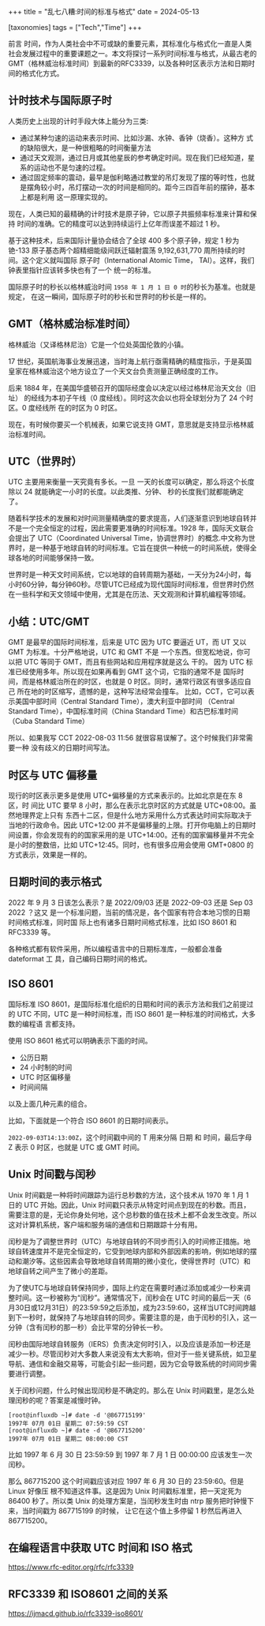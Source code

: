 +++
title = "乱七八糟:时间的标准与格式"
date = 2024-05-13

[taxonomies]
tags = ["Tech","Time"]
+++

前言 时间，作为人类社会中不可或缺的重要元素，其标准化与格式化一直是人类社会发展过程中的重要课题之一。本文将探讨一系列时间标准与格式，从最古老的GMT（格林威治标准时间）到最新的RFC3339，以及各种时区表示方法和日期时间的格式化方式。

## 计时技术与国际原子时

人类历史上出现的计时手段大体上能分为三类:

- 通过某种匀速的运动来表示时间、比如沙漏、水钟、香钟（烧香）。这种方 式的缺陷很大，是一种很粗略的时间衡量方法
- 通过天文观测，通过日月或其他星辰的参考确定时间。现在我们已经知道，星系的运动也不是匀速的过程。
- 通过固定频率的震动，最早是伽利略通过教堂的吊灯发现了摆的等时性，也就是摆角较小时，吊灯摆动一次的时间是相同的。距今三四百年前的摆钟，基本上都是利用 这一原理实现的。

现在，人类已知的最精确的计时技术是原子钟，它以原子共振频率标准来计算和保持 时间的准确。它的精度可以达到持续运行上亿年而误差不超过 1 秒。

基于这种技术，后来国际计量协会结合了全球 400 多个原子钟，规定 1 秒为铯-133 原子基态两个超精细能级间跃迁辐射震荡 9,192,631,770 周所持续的时间。这个定义就叫国际 原子时（International Atomic Time， TAI）。这样，我们钟表里指针应该转多快也有了一个 统一的标准。

国际原子时的秒长以格林威治时间 ``1958 年 1 月 1 日 0 时``的秒长为基准。也就是规定， 在这一瞬间，国际原子时的秒长和世界时的秒长是一样的。

## GMT（格林威治标准时间）
格林威治（又译格林尼治）它是一个位处英国伦敦的小镇。

17 世纪，英国航海事业发展迅速，当时海上航行亟需精确的精度指示，于是英国皇家在格林威治这个地方设立了一个天文台负责测量正确经度的工作。

后来 1884 年，在美国华盛顿召开的国际经度会以决定以经过格林尼治天文台（旧址） 的经线为本初子午线（0 度经线）。同时这次会以也将全球划分为了 24 个时区。0 度经线所 在的时区为 0 时区。

现在，有时候你要买一个机械表，如果它说支持 GMT，意思就是支持显示格林威治标准时间。

## UTC（世界时）
UTC 主要用来衡量一天究竟有多长。一旦 一天的长度可以确定，那么将这个长度除以 24 就能确定一小时的长度。以此类推、分钟、 秒的长度我们就都能确定了。

随着科学技术的发展和对时间测量精确度的要求提高，人们逐渐意识到地球自转并不是一个完全恒定的过程，因此需要更准确的时间标准。1928 年，国际天文联合会提出了 UTC（Coordinated Universal Time，协调世界时）的概念.中文称为世界时，是一种基于地球自转的时间标准。它旨在提供一种统一的时间系统，使得全球各地的时间能够保持一致。

世界时是一种天文时间系统，它以地球的自转周期为基础，一天分为24小时，每小时60分钟，每分钟60秒。尽管UTC已经成为现代国际时间标准，但世界时仍然在一些科学和天文领域中使用，尤其是在历法、天文观测和计算机编程等领域。


## 小结：UTC/GMT

GMT 是最早的国际时间标准，后来是 UTC
因为 UTC 要逼近 UT，而 UT 又以 GMT 为标准。十分严格地说，UTC 和 GMT 不是 一个东西。但宽松地说，你可以把 UTC 等同于 GMT，而且有些网站和应用程序就是这么 干的。
因为 UTC 标准已经使用多年。所以现在如果再看到 GMT 这个词，它指的通常不是 国际时间，而是格林威治所在的时区，也就是 0 时区。同时，通常行政区有很多适应自己 所在地的时区缩写，遗憾的是，这种写法经常会撞车。
比如，CCT，它可以表示美国中部时间（Central Standard Time），澳大利亚中部时间 （Central Standard Time），中国标准时间（China Standard Time）和古巴标准时间（Cuba Standard Time）

所以、如果我写 CCT 2022-08-03 11:56 就很容易误解了。这个时候我们非常需要一种 没有歧义的日期时间写法。

## 时区与 UTC 偏移量

现行的时区表示更多是使用 UTC+偏移量的方式来表示的。比如北京是在东 8 区，时 间比 UTC 要早 8 小时，那么在表示北京时区的方式就是 UTC+08:00。虽然地理界定上只有 东西十二区，但是什么地方采用什么方式表达时间实际取决于当地的行政命令。因此 UTC+12:00 并不是偏移量的上限。打开你电脑上的日期时间设置，你会发现有的的国家采用的是 UTC+14:00。还有的国家偏移量并不完全是小时的整数倍，比如 UTC+12:45。同时，也有很多应用会使用 GMT+0800 的方式表示，效果是一样的。

## 日期时间的表示格式

2022 年 9 月 3 日该怎么表示？是 2022/09/03 还是 2022-09-03 还是 Sep 03 2022 ？这又 是一个标准问题，当前的情况是，各个国家有符合本地习惯的日期时间格式标准，同时国 际上也有诸多日期时间格式标准，比如 ISO 8601 和 RFC3339 等。

各种格式都有软件采用，所以编程语言中的日期标准库，一般都会准备 dateformat 工 具，自己编码日期时间的格式。

## ISO 8601
国际标准 ISO 8601，是国际标准化组织的日期和时间的表示方法和我们之前提过的 UTC 不同，UTC 是一种时间标准，而 ISO 8601 是一种标准的时间格式，大多数的编程语 言都支持。

使用 ISO 8601 格式可以明确表示下面的时间。

- 公历日期
- 24 小时制的时间
- UTC 时区偏移量
- 时间间隔

以及上面几种元素的组合。

比如，下面就是一个符合 ISO 8601 的日期时间表示。

``2022-09-03T14:13:00Z``，这个时间戳中间的 T 用来分隔 日期 和 时间，最后字母 Z 表示 0 时区，也就是 UTC 或 GMT 时间。


## Unix 时间戳与闰秒

Unix 时间戳是一种将时间跟踪为运行总秒数的方法，这个技术从 1970 年 1 月 1 日的 UTC 开始。因此，Unix 时间戳只表示从特定时间点到现在的秒数。而且，需要注意的是，无论你身处何地，这个总秒数的值在技术上都不会发生改变。所以这对计算机系统，客户端和服务端的通信和日期跟踪十分有用。

闰秒是为了调整世界时（UTC）与地球自转的不同步而引入的时间修正措施。地球自转速度并不是完全恒定的，它受到地球内部和外部因素的影响，例如地球的摆动和潮汐等。这些因素会导致地球自转周期的微小变化，使得世界时（UTC）和地球自转之间产生了微小的差距。

为了使UTC与地球自转保持同步，国际上约定在需要时通过添加或减少一秒来调整时间。这一秒被称为“闰秒”。通常情况下，闰秒会在 UTC 时间的最后一天（6月30日或12月31日）的23:59:59之后添加，成为23:59:60，这样当UTC时间跨越到下一秒时，就保持了与地球自转的同步。需要注意的是，由于闰秒的引入，这一分钟（含有闰秒的那一秒）会比平常的分钟长一秒。

闰秒由国际地球自转服务（IERS）负责决定何时引入，以及应该是添加一秒还是减少一秒。尽管闰秒对大多数人来说没有太大影响，但对于一些关键系统，如卫星导航、通信和金融交易等，可能会引起一些问题，因为它会导致系统的时间同步需要进行调整。

关于闰秒问题，什么时候出现闰秒是不确定的。那么在 Unix 时间戳里，是怎么处理闰秒的呢？答案是减慢时钟。
```
[root@influxdb ~]# date -d '@867715199'
1997年 07月 01日 星期二 07:59:59 CST
[root@influxdb ~]# date -d '@867715200'
1997年 07月 01日 星期二 08:00:00 CST
```
比如 1997 年 6 月 30 日 23:59:59 到 1997 年 7 月 1 日 00:00:00 应该发生一次闰秒。

那么 867715200 这个时间戳应该对应 1997 年 6 月 30 日的 23:59:60。但是 Linux 好像压 根不知道这件事。这是因为 Unix 时间戳标准里，把一天定死为 86400 秒了。所以类 Unix 的处理方案是，当闰秒发生时由 ntrp 服务把时钟慢下来，当时间戳为 867715199 的时候， 让它在这个值上多停留 1 秒然后再进入 867715200。

## 在编程语言中获取 UTC 时间和 ISO 格式

https://www.rfc-editor.org/rfc/rfc3339


## RFC3339 和 ISO8601 之间的关系

https://ijmacd.github.io/rfc3339-iso8601/